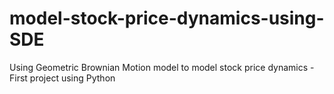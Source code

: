 # model-stock-price-dynamics-using-SDE
Using Geometric Brownian Motion model to model stock price dynamics - First project using Python
